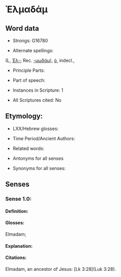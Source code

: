 # Ἐλμαδάμ

<!-- Status: S2=NeedsEdits -->
<!-- Lexica used for edits:   -->

## Word data

* Strongs: G16780

* Alternate spellings:

(L, [Ἑλ-](); Rec. [-μωδάμ]()), [ό](), indecl., 

* Principle Parts: 


* Part of speech: 


* Instances in Scripture: 1

* All Scriptures cited: No

## Etymology: 


* LXX/Hebrew glosses: 


* Time Period/Ancient Authors: 


* Related words: 

* Antonyms for all senses

* Synonyms for all senses: 


## Senses 


### Sense  1.0: 

#### Definition: 

#### Glosses: 

Elmadam; 

#### Explanation: 


#### Citations: 

Elmadam, an ancestor of Jesus: [Lk 3:28](Luk 3:28). 
